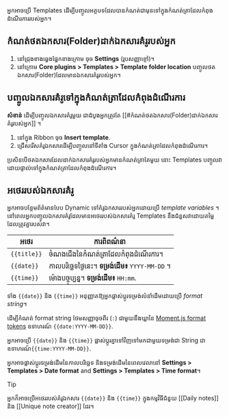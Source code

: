 អ្នក​អាច​ប្រើ​ Templates ដើម្បី​បញ្ចូល​អត្ថបទ​ដែល​បាន​កំណត់​ជាមុន​ទៅក្នុង​កំណត់ត្រាដែលកំពុងដំណើរការ​របស់អ្នក។

## កំណត់ថតឯកសារ(Folder)ដាក់ឯកសារគំរូរបស់អ្នក

1. នៅជ្រុងខាងឆ្វេងផ្នែកខាងក្រោម ចុច **Settings** (រូបសញ្ញាខ្ចៅ)។
2. នៅក្រោម **Core plugins > Templates > Template folder location** បញ្ចូលថតឯកសារ(Folder)ដែលមានឯកសារគំរូរបស់អ្នក។

## បញ្ចូលឯកសារគំរូទៅក្នុងកំណត់ត្រាដែលកំពុងដំណើរការ​

**សំខាន់**  ដើម្បីបញ្ចូលឯកសារគំរូមួយ ជាដំបូងអ្នកត្រូវតែ [[#កំណត់ថតឯកសារ(Folder)ដាក់ឯកសារគំរូរបស់អ្នក]] ។

1. នៅក្នុង​ Ribbon ចុច **Insert template**.
2. ជ្រើសរើសគំរូឯកសារដើម្បីបញ្ចូលនៅទីតាំង Cursor ក្នុងកំណត់ត្រាដែលកំពុងដំណើរការ​។

ប្រសិនបើថតឯកសារដែលដាក់ឯកសារគំរូរបស់អ្នកមានកំណត់ត្រាតែមួយ នោះ Templates បញ្ចូលវាដោយផ្ទាល់ទៅក្នុងកំណត់ត្រាដែលកំពុងដំណើរការ​។

## អថេររបស់ឯកសារគំរូ

អ្នកអាចបន្ថែមព័ត៌មានបែប Dynamic ទៅគំរូឯកសាររបស់អ្នកដោយប្រើ _template variables_ ។ នៅពេលអ្នកបញ្ចូលឯកសារគំរូដែលមានអថេររបស់ឯកសារគំរូ Templates នឹងជំនួសវាដោយតម្លៃដែលត្រូវគ្នារបស់វា។

| អថេរ    | ការពិពណ៌នា                                     |
|-------------|-------------------------------------------------|
| `{{title}}` | ចំណងជើងនៃកំណត់ត្រាដែលកំពុងដំណើរការ។                       |
| `{{date}}`  | កាលបរិច្ឆេទ​ថ្ងៃ​នេះ។ **ទម្រង់ដើម៖** `YYYY-MM-DD` ។ |
| `{{time}}`  | ម៉ោងបច្ចុប្បន្ន។ **ទម្រង់ដើម៖** `HH:mm`.      |

ទាំង `{{date}}` និង `{{time}}` អនុញ្ញាតឱ្យអ្នកផ្លាស់ប្តូរទម្រង់លំនាំដើមដោយប្រើ _format string_។

ដើម្បីកំណត់ format string​​ ថែមសញ្ញាចុចពីរ (`:`) ជាមួយនឹងឃ្លានៃ [Moment.js format tokens](https://momentjs.com/docs/#/displaying/format/)​ ឧទាហរណ៍ `{{date:YYYY-MM-DD}}`.

អ្នកអាចប្រើ `{{date}}` និង `{{time}}` ផ្លាស់ប្តូរគ្នាទៅវិញទៅមកជាមួយទម្រង់​ជា String ជាឧទាហរណ៍​ `{{time:YYYY-MM-DD}}`.

អ្នកអាចផ្លាស់ប្តូរទម្រង់ដើមនៃកាលបរិច្ឆេទ និងទម្រង់ដើមនៃពេលវេលានៅ **Settings > Templates > Date format** and **Settings > Templates > Time format**។

> [!tip]
> អ្នកក៏អាចប្រើ​អថេររបស់គំរូឯកសារ `{{date}}`​ និង `{{time}}` ក្នុងកម្មវិធីជំនួយ [[Daily notes]] និង [[Unique note creator]] ដែរ។

